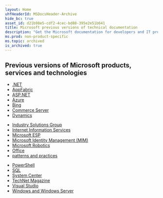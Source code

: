 ```yaml
---
layout: Home
uhfHeaderId: MSDocsHeader-Archive
hide_bc: true
asset_id: d21b98e5-cdf2-4cec-bd88-395e2e51b641
title: Microsoft previous versions of technical documentation
description: "Get the Microsoft documentation for developers and IT professionals for API reference, code examples, technical documentation, and more for older versions of products, services and technologies."
ms.prod: non-product-specific
ms.topic: archived
is_archived: true
---
```

<section class="home-greeting-container uhf-container">
    <h1>Previous versions of Microsoft products, services and technologies</h1>
</section>

<section class="directory-container uhf-container">
        <div class="directory-cols">
            <ul class="noBullet">
                <li>
                    <a class="barLink" href="/previous-versions/dotnet/">.NET</a>
                </li>
                <li>
                    <a class="barLink" href="/previous-versions/appfabric/">AppFabric</a>
                </li>
                <li>
                    <a class="barLink" href="/previous-versions/aspnet/">ASP.NET</a>
                </li>
                <li>
                    <a class="barLink" href="/previous-versions/azure/">Azure</a>
                </li>
                <li>
                    <a class="barLink" href="/previous-versions/bing/">Bing</a>
                </li>
                <li>
                    <a class="barLink" href="/previous-versions/commerce-server/">Commerce Server</a>
                </li>
                <li>
                    <a class="barLink" href="/previous-versions/dynamics/">Dynamics</a>
                </li>
            </ul>
            <ul class="noBullet">
                <li>
                    <a class="barLink" href="/previous-versions/industry-solutions-group/">Industry Solutions Group</a>
                </li>
                <li>
                    <a class="barLink" href="/previous-versions/iis/">Internet Information Services</a>
                </li>
                <li>
                    <a class="barLink" href="/previous-versions/microsoft-esp/">Microsoft ESP</a>
                </li>
                <li>
                    <a class="barLink" href="/previous-versions/mim/">Microsoft Identity Management (MIM)</a>
                </li>
                <li>
                    <a class="barLink" href="/previous-versions/microsoft-robotics/">Microsoft Robotics</a>
                </li>
                 <li>
                    <a class="barLink" href="/previous-versions/office/">Office</a>
                </li>
                <li>
                    <a class="barLink" href="/previous-versions/msp-n-p/">patterns and practices</a>
                </li>
            </ul>
            <ul class="noBullet">
		<li>
                    <a class="barLink" href="/previous-versions/powershell/scripting/overview">PowerShell</a>
                </li>
                <li>
                    <a class="barLink" href="/previous-versions/sql/">SQL</a>
                </li>
                <li>
                    <a class="barLink" href="/previous-versions/system-center/">System Center</a>
                </li>
                <li>
                    <a class="barLink" href="/previous-versions/technet-magazine/">TechNet Magazine</a>
                </li>
                <li>
                    <a class="barLink" href="/previous-versions/visualstudio/">Visual Studio</a>
                </li>
                <li>
                    <a class="barLink" href="/previous-versions/windows/">Windows and Windows Server</a>
                </li>
            </ul>
        </div>
</section>
